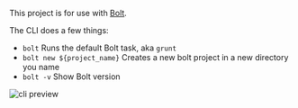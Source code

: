 This project is for use with [Bolt](https://github.com/argyleink/Bolt).

The CLI does a few things:
- `bolt`
    Runs the default Bolt task, aka `grunt`
- `bolt new ${project_name}`
    Creates a new bolt project in a new directory you name
- `bolt -v`
    Show Bolt version

![cli preview](https://pbs.twimg.com/media/CGEM7m1UsAApwtR.png)
